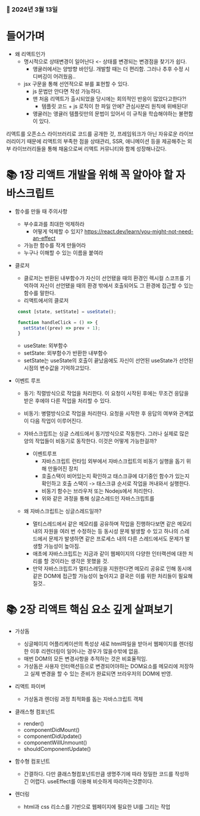 ### 📅 2024년 3월 13일

# 들어가며

- 왜 리액트인가
  - 명시적으로 상태변경이 일어난다 <- 상태를 변경되는 변경점을 찾기가 쉽다.
    - 앵귤러에서는 양방향 바인딩. 개발할 때는 더 편리함. 그러나 추후 수정 시 디버깅이 어려웠음..
  - jsx 구문을 통해 선언적으로 뷰를 표현할 수 있다.
    - js 문법만 안다면 작성 가능하다.
    - 맨 처음 리액트가 출시되었을 당시에는 회의적인 반응이 많았다고한다?!
      - 템플릿 코드 + js 로직이 한 파일 안에? 관심사분리 원칙에 위배된다!
    - 앵귤러는 앵귤러 템플릿만의 문법이 있어서 이 규칙을 학습해야하는 불편함이 있다.

리액트를 오픈소스 라이브러리로 코드를 공개한 것, 프레임워크가 아닌 자유로운 라이브러리이기 때문에 리액트의 부족한 점을 상태관리, SSR, 애니메이션 등을 제공해주는 외부 라이브러리들을 통해 채움으로써 리액트 커뮤니티와 함께 성장해나갔다.

# 📚 1장 리액트 개발을 위해 꼭 알아야 할 자바스크립트

- 함수를 만들 때 주의사항

  - 부수효과를 최대한 억제하라
    - 어떻게 억제할 수 있지? https://react.dev/learn/you-might-not-need-an-effect
  - 가능한 함수를 작게 만들어라
  - 누구나 이해할 수 있는 이름을 붙여라

- 클로저

  - 클로저는 반환된 내부함수가 자신이 선언됐을 때의 환경인 렉시컬 스코프를 기억하여 자신이 선언됐을 때의 환경 밖에서 호출되어도 그 환경에 접근할 수 있는 함수를 말한다.
  - 리액트에서의 클로저

  ```jsx
   const [state, setState] = useState();

   function handleClick = () => {
     setState((prev) => prev + 1);
   }
  ```

  - useState: 외부함수
  - setState: 외부함수가 반환한 내부함수
  - setState는 useState의 호출이 끝났음에도 자신이 선언된 useState가 선언된 시점의 변수값을 기억하고있다.

- 이벤트 루프

  - 동기: 직렬방식으로 작업을 처리한다. 이 요청이 시작된 후에는 무조건 응답을 받은 후에야 다른 작업을 처리할 수 있다.
  - 비동기: 병렬방식으로 작업을 처리한다. 요청을 시작한 후 응답의 여부와 관계없이 다음 작업이 이루어진다.
  - 자바스크립트는 싱글 스레드에서 동기방식으로 작동한다. 그러나 실제로 많은 양의 작업들이 비동기로 동작한다. 이것은 어떻게 가능한걸까?

    - 이벤트루프
      - 자바스크립트 런타임 외부에서 자바스크립트의 비동기 실행을 돕기 위해 만들어진 장치
      - 호출스택이 비어있는지 확인하고 태스크큐에 대기중인 함수가 있는지 확인하고 호출 스택이 -> 태스크큐 순서로 작업을 꺼내와서 실행한다.
      - 비동기 함수는 브라우저 또는 Nodejs에서 처리한다.
      - 위와 같은 과정을 통해 싱글스레드인 자바스크립트를

  - 왜 자바스크립트는 싱글스레드일까?
    - 멀티스레드에서 같은 메모리를 공유하며 작업을 진행하다보면 같은 메모리 내의 자원을 여러 번 수정하는 등 동시성 문제 발생할 수 있고 하나의 스레드에서 문제가 발생하면 같은 프로세스 내의 다른 스레드에서도 문제가 발생할 가능성이 높아짐.
    - 애초에 자바스크립트는 지금과 같이 웹페이지의 다양한 인터랙션에 대한 처리를 할 것이라는 생각은 못했을 것.
    - 만약 자바스크립트가 멀티스레딩을 지원한다면 메모리 공유로 인해 동시에 같은 DOM에 접근할 가능성이 높아지고 결국은 이를 위한 처리들이 필요해질것..

# 📚 2장 리액트 핵심 요소 깊게 살펴보기

- 가상돔
  - 싱글페이지 어플리케이션의 특성상 새로 html파일을 받아서 웹페이지를 렌더링 한 이후 리렌더링이 일어나는 경우가 많을수밖에 없음.
  - 매번 DOM의 모든 변경사항을 추적하는 것은 비효율적임.
  - 가상돔은 사용자 인터랙션등으로 변경되어야하는 DOM요소를 메모리에 저장하고 실제 변경을 할 수 있는 준비가 완료되면 브라우저의 DOM에 반영.
- 리액트 파이버

  - 가상돔과 렌더링 과정 최적화를 돕는 자바스크립트 객체

- 클래스형 컴포넌트

  - render()
  - componentDidMount()
  - componentDidUpdate()
  - componentWillUnmount()
  - shouldComponentUpdate()

- 함수형 컴포넌트

  - 간결하다. 다만 클래스형컴포넌트만큼 생명주기에 따라 정밀한 코드를 작성하긴 어렵다. useEffect를 이용해 비슷하게 따라하는것뿐이다.

- 렌더링
  - html과 css 리소스를 기반으로 웹페이지에 필요한 UI를 그리는 작업
